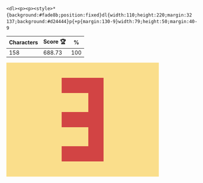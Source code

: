 `<dl><p><p><style>*{background:#fade8b;position:fixed}dl{width:110;height:220;margin:32 137;background:#d24444}p{+p{margin:130-9}width:79;height:50;margin:40-9`

| Characters | Score 🏆 | %   |
| ---------- | -------- | --- |
| 158        | 688.73   | 100 |

![](/2025/Jun2025/18/20250618.png)
